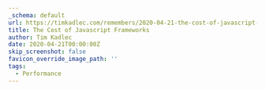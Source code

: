 ```yaml
---
_schema: default
url: https://timkadlec.com/remembers/2020-04-21-the-cost-of-javascript-frameworks/
title: The Cost of Javascript Frameworks
author: Tim Kadlec
date: 2020-04-21T00:00:00Z
skip_screenshot: false
favicon_override_image_path: ''
tags:
  - Performance
---
```

